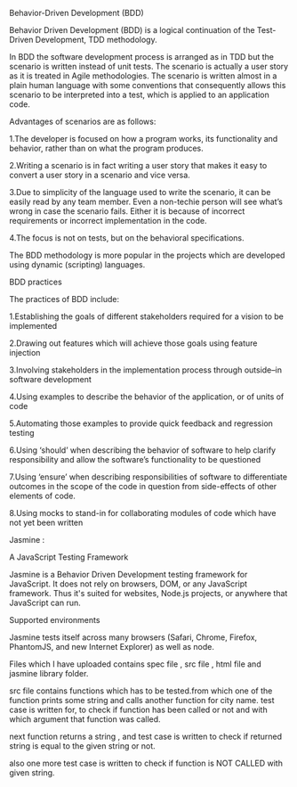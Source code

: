 Behavior-Driven Development (BDD)


Behavior Driven Development (BDD) is a logical continuation of the Test-Driven Development, TDD methodology.

In BDD the software development process is arranged as in TDD but the scenario is written instead of unit tests. The scenario is actually a user story as it is treated in Agile methodologies. The scenario is written almost in a plain human language with some conventions that consequently allows this scenario to be interpreted into a test, which is applied to an application code.


Advantages of scenarios are as follows:

1.The developer is focused on how a program works, its functionality and behavior, rather than on what the program produces.

2.Writing a scenario is in fact writing a user story that makes it easy to convert a user story in a scenario and vice versa.

3.Due to simplicity of the language used to write the scenario, it can be easily read by any team member.  Even a non-techie person will see what’s wrong in case the scenario fails. Either it is because of incorrect requirements or incorrect implementation in the code.

4.The focus is not on tests, but on the behavioral specifications.


The BDD methodology is more popular in the projects which are developed using dynamic (scripting) languages.



BDD practices

The practices of BDD include:

1.Establishing the goals of different stakeholders required for a vision to be implemented

2.Drawing out features which will achieve those goals using feature injection

3.Involving stakeholders in the implementation process through outside–in software development

4.Using examples to describe the behavior of the application, or of units of code

5.Automating those examples to provide quick feedback and regression testing

6.Using ‘should’ when describing the behavior of software to help clarify responsibility and allow the software’s functionality to be questioned

7.Using ‘ensure’ when describing responsibilities of software to differentiate outcomes in the scope of the code in question from side-effects of other elements of code.

8.Using mocks to stand-in for collaborating modules of code which have not yet been written




Jasmine :




A JavaScript Testing Framework

Jasmine is a Behavior Driven Development testing framework for JavaScript. It does not rely on browsers, DOM, or any JavaScript framework. Thus it's suited for websites, Node.js projects, or anywhere that JavaScript can run.

Supported environments

Jasmine tests itself across many browsers (Safari, Chrome, Firefox, PhantomJS, and new Internet Explorer) as well as node. 




Files which I have uploaded contains spec file , src file , html file and jasmine library folder.

src file contains functions which has to be tested.from which one of the function prints some string and calls another function for city name.
test case is written for, to check if function has been called or not and with which argument that function was called.

next function returns a string , and test case is written to check if returned string is equal to the given string or not.

also one more test case is written to check if function is NOT CALLED with given string.

